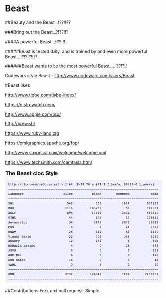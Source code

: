 # Beast

##Beauty and the Beast...!??!!??

###Bring out the Beast...?!??!!?

####A powerful Beast...?!?!!!!

#####Beast is tested daily, and is trained by and even more powerful Beast...!?!?!?!!?!

######Beast wants to be the most powerful Beast......??!?!!

Codewars style Beast - http://www.codewars.com/users/Beast


#Beast likes

http://www.tiobe.com/tiobe-index/

https://distrowatch.com/

http://www.apple.com/osx/

http://brew.sh/

https://www.ruby-lang.org

https://xmlgraphics.apache.org/fop/

http://www.saxonica.com/welcome/welcome.xml

https://www.techsmith.com/camtasia.html


![Beast cloc](Beast-cloc.png)


##Contributions
Fork and pull request. Simple.

